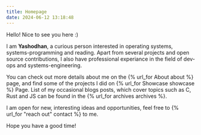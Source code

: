```yaml
---
title: Homepage
date: 2024-06-12 13:18:48
---
```


Hello! Nice to see you here :)

I am __Yashodhan__, a curious person interested in operating systems, systems-programming and reading. Apart from several projects and open source contributions, I also have professional experiance in the field of dev-ops and systems-engineering.

You can check out more details about me on the {% url_for About about %} page, and find some of the projects I did on {% url_for Showcase showcase %} Page. List of my occasional blogs posts, which cover topics such as C, Rust and JS can be found in the {% url_for archives archives %}.


I am open for new, interesting ideas and opportunities, feel free to {% url_for "reach out" contact %} to me.

Hope you have a good time!

